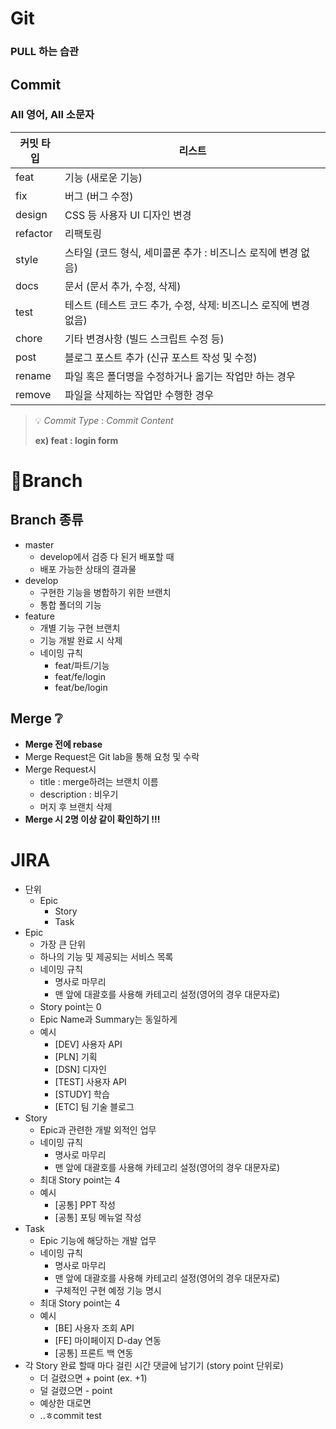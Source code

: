 # Git

### <strong>PULL 하는 습관</strong>

## Commit

### <strong>All 영어, All 소문자</strong>

| 커밋 타입    | 리스트                                     |
| -------- | --------------------------------------- |
| feat     | 기능 (새로운 기능)                             |
| fix      | 버그 (버그 수정)                              |
| design   | CSS 등 사용자 UI 디자인 변경                     |
| refactor | 리팩토링                                    |
| style    | 스타일 (코드 형식, 세미콜론 추가 : 비즈니스 로직에 변경 없음)   |
| docs     | 문서 (문서 추가, 수정, 삭제)                      |
| test     | 테스트 (테스트 코드 추가, 수정, 삭제: 비즈니스 로직에 변경 없음) |
| chore    | 기타 변경사항 (빌드 스크립트 수정 등)                  |
| post     | 블로그 포스트 추가 (신규 포스트 작성 및 수정)             |
| rename   | 파일 혹은 폴더명을 수정하거나 옮기는 작업만 하는 경우          |
| remove   | 파일을 삭제하는 작업만 수행한 경우                     |

> 💡 _Commit Type_ : _Commit Content_
> 
> <strong>ex) feat : login form</strong>

# 🥪Branch

## Branch 종류

- master
  - develop에서 검증 다 된거 배포할 때
  - 배포 가능한 상태의 결과물
- develop
  - 구현한 기능을 병합하기 위한 브랜치
  - 통합 폴더의 기능
- feature
  - 개별 기능 구현 브랜치
  - 기능 개발 완료 시 삭제
  - 네이밍 규칙
    - feat/파트/기능
    - feat/fe/login
    - feat/be/login

## Merge ❔

- <strong>Merge 전에 rebase</strong>
- Merge Request은 Git lab을 통해 요청 및 수락
- Merge Request시
  - title : merge하려는 브랜치 이름
  - description : 비우기
  - 머지 후 브랜치 삭제
- <strong>Merge 시 2명 이상 같이 확인하기 !!!</strong>

# JIRA

- 단위
  - Epic
    - Story
    - Task
- Epic
  - 가장 큰 단위
  - 하나의 기능 및 제공되는 서비스 목록
  - 네이밍 규칙
    - 명사로 마무리
    - 맨 앞에 대괄호를 사용해 카테고리 설정(영어의 경우 대문자로)
  - Story point는 0
  - Epic Name과 Summary는 동일하게
  - 예시
    - [DEV] 사용자 API
    - [PLN] 기획
    - [DSN] 디자인
    - [TEST] 사용자 API
    - [STUDY] 학습
    - [ETC] 팀 기술 블로그
- Story
  - Epic과 관련한 개발 외적인 업무
  - 네이밍 규칙
    - 명사로 마무리
    - 맨 앞에 대괄호를 사용해 카테고리 설정(영어의 경우 대문자로)
  - 최대 Story point는 4
  - 예시
    - [공통] PPT 작성
    - [공통] 포팅 메뉴얼 작성
- Task
  - Epic 기능에 해당하는 개발 업무
  - 네이밍 규칙
    - 명사로 마무리
    - 맨 앞에 대괄호를 사용해 카테고리 설정(영어의 경우 대문자로)
    - 구체적인 구현 예정 기능 명시
  - 최대 Story point는 4
  - 예시
    - [BE] 사용자 조회 API
    - [FE] 마이페이지 D-day 연동
    - [공통] 프론트 백 연동
- 각 Story 완료 할때 마다 걸린 시간 댓글에 남기기 (story point 단위로)
  - 더 걸렸으면 + point (ex. +1)
  - 덜 걸렸으면 - point
  - 예상한 대로면 
  - ..ㅎcommit test

